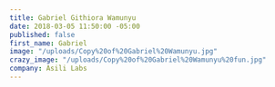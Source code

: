 ```yaml
---
title: Gabriel Githiora Wamunyu
date: 2018-03-05 11:50:00 -05:00
published: false
first_name: Gabriel
image: "/uploads/Copy%20of%20Gabriel%20Wamunyu.jpg"
crazy_image: "/uploads/Copy%20of%20Gabriel%20Wamunyu%20fun.jpg"
company: Asili Labs
---
```


